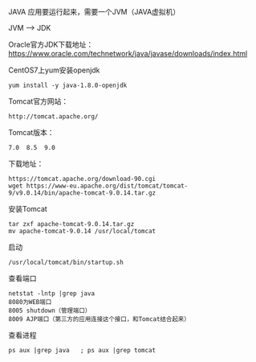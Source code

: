 JAVA 应用要运行起来，需要一个JVM（JAVA虚拟机）

JVM --> JDK 

Oracle官方JDK下载地址： https://www.oracle.com/technetwork/java/javase/downloads/index.html

CentOS7上yum安装openjdk

	yum install -y java-1.8.0-openjdk


Tomcat官方网站：

	http://tomcat.apache.org/

Tomcat版本：
	
	7.0  8.5  9.0

下载地址：

	https://tomcat.apache.org/download-90.cgi
	wget https://www-eu.apache.org/dist/tomcat/tomcat-9/v9.0.14/bin/apache-tomcat-9.0.14.tar.gz

安装Tomcat

	tar zxf apache-tomcat-9.0.14.tar.gz
	mv apache-tomcat-9.0.14 /usr/local/tomcat
	
启动

	/usr/local/tomcat/bin/startup.sh


查看端口
	
	netstat -lntp |grep java 
	8080为WEB端口
	8005 shutdown（管理端口）
	8009 AJP端口（第三方的应用连接这个接口，和Tomcat结合起来）

查看进程

	ps aux |grep java   ; ps aux |grep tomcat




